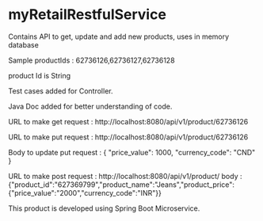 # myRetailRestfulService
Contains API to get, update and add new products, uses in memory database

Sample productIds : 	62736126,62736127,62736128

product Id is String

Test cases added for Controller.

Java Doc added for better understanding of code.

URL to make get request : http://localhost:8080/api/v1/product/62736126

URL to make put request : http://localhost:8080/api/v1/product/62736126

Body to update put request : {
        "price_value": 1000,
        "currency_code": "CND"
}

URL to make post request : http://localhost:8080/api/v1/product/
body : {"product_id":"627369799","product_name":"Jeans","product_price":{"price_value":"2000","currency_code":"INR"}}

This product is developed using Spring Boot Microservice.
